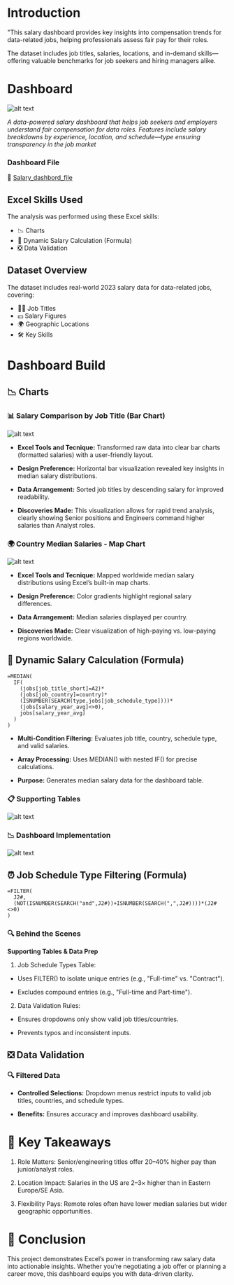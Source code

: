 # Introduction

"This salary dashboard provides key insights into compensation trends for data-related jobs, helping professionals assess fair pay for their roles.

The dataset includes job titles, salaries, locations, and in-demand skills—offering valuable benchmarks for job seekers and hiring managers alike.



# Dashboard
![alt text](image.png)

*A data-powered salary dashboard that helps job seekers and employers understand fair compensation for data roles. Features include salary breakdowns by experience, location, and schedule—type ensuring transparency in the job market*

### Dashboard File
📂 [Salary_dashbord_file](data_jobs_salary_all.xlsx)

## Excel Skills Used

The analysis was performed using these Excel skills:

* 📉 Charts
* 🧮 Dynamic Salary Calculation (Formula)
* ❎ Data Validation

## Dataset Overview
The dataset includes real-world 2023 salary data for data-related jobs, covering:
- 👨‍💼 Job Titles
- 💵 Salary Figures
- 🌍 Geographic Locations
- 🛠️ Key Skills

# Dashboard Build
## 📉 Charts
### 📊 Salary Comparison by Job Title (Bar Chart)

![alt text](image-1.png)

* **Excel Tools and Tecnique:** Transformed raw data into clear bar charts (formatted salaries) with a user-friendly layout.

* **Design Preference:** Horizontal bar visualization revealed key insights in median salary distributions.

* **Data Arrangement:**  Sorted job titles by descending salary for improved readability.

* **Discoveries Made:** This visualization allows for rapid trend analysis, clearly showing Senior positions and Engineers command higher salaries than Analyst roles.

### 🌍 Country Median Salaries - Map Chart

![alt text](image-2.png)

* **Excel Tools and Tecnique:** Mapped worldwide median salary distributions using Excel’s built-in map charts.

* **Design Preference:**  Color gradients highlight regional salary differences.

* **Data Arrangement:**  Median salaries displayed per country.

* **Discoveries Made:** Clear visualization of high-paying vs. low-paying regions worldwide.

## 🧮 Dynamic Salary Calculation (Formula)

```
=MEDIAN(
  IF(
    (jobs[job_title_short]=A2)*
    (jobs[job_country]=country)*
    (ISNUMBER(SEARCH(type,jobs[job_schedule_type])))*
    (jobs[salary_year_avg]<>0),
    jobs[salary_year_avg]
  )
)
```
* **Multi-Condition Filtering:** Evaluates job title, country, schedule type, and valid salaries.

* **Array Processing:** Uses MEDIAN() with nested IF() for precise calculations.

* **Purpose:** Generates median salary data for the dashboard table.

### 📋 Supporting Tables

![alt text](image-3.png)

### 📉 Dashboard Implementation 

![alt text](image-4.png)

## ⏰ Job Schedule Type Filtering (Formula)

```
=FILTER(
  J2#,
  (NOT(ISNUMBER(SEARCH("and",J2#))+ISNUMBER(SEARCH(",",J2#))))*(J2#<>0)
)
```
### 🔍 Behind the Scenes
**Supporting Tables & Data Prep**
1. Job Schedule Types Table:

- Uses FILTER() to isolate unique entries (e.g., "Full-time" vs. "Contract").

- Excludes compound entries (e.g., "Full-time and Part-time").

2. Data Validation Rules:

- Ensures dropdowns only show valid job titles/countries.

- Prevents typos and inconsistent inputs.
 
## ❎ Data Validation

### 🔍 Filtered Data

- **Controlled Selections:** Dropdown menus restrict inputs to valid job titles, countries, and schedule types.

- **Benefits:** Ensures accuracy and improves dashboard usability.

# 🎯 Key Takeaways

1. Role Matters: Senior/engineering titles offer 20–40% higher pay than junior/analyst roles.

2. Location Impact: Salaries in the US are 2–3× higher than in Eastern Europe/SE Asia.

3. Flexibility Pays: Remote roles often have lower median salaries but wider geographic opportunities.

# 📝 Conclusion

This project demonstrates Excel’s power in transforming raw salary data into actionable insights. Whether you’re negotiating a job offer or planning a career move, this dashboard equips you with data-driven clarity.


